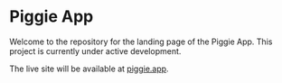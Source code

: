 # Piggie App

Welcome to the repository for the landing page of the Piggie App. This project is currently under active development.

The live site will be available at [piggie.app](https://piggie.app).
